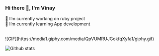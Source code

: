 ### Hi there 👋, I'm Vinay

<!--
**beamingboy/beamingboy** is a ✨ _special_ ✨ repository because its `README.md` (this file) appears on your GitHub profile.

Here are some ideas to get you started:

- 🔭 I’m currently working on ruby project
- 🌱 I’m currently learning ...
- 👯 I’m looking to collaborate on ...
- 🤔 I’m looking for help with ...
- 💬 Ask me about ...
- 📫 How to reach me: ...
- 😄 Pronouns: ...
- ⚡ Fun fact: ...
-->

🔭 I’m currently working on ruby project </br>
🌱 I’m currently learning App development </br>

</br>
![GIF](https://media1.giphy.com/media/QpVUMRUJGokfqXyfa1/giphy.gif)

![Github stats](https://github-readme-stats.vercel.app/api?username=beamingboy&theme=dark&show_icons=true&count_private=true)
